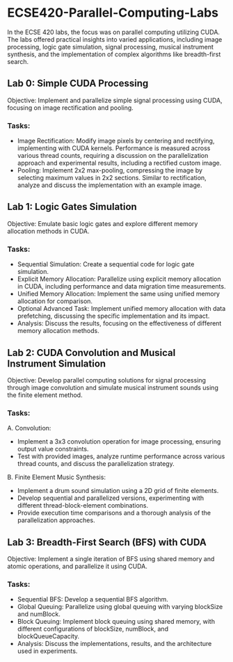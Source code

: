 # ECSE420-Parallel-Computing-Labs

In the ECSE 420 labs, the focus was on parallel computing utilizing CUDA. The labs offered practical insights into varied applications, including image processing, logic gate simulation, signal processing, musical instrument synthesis, and the implementation of complex algorithms like breadth-first search.

## Lab 0: Simple CUDA Processing

Objective: Implement and parallelize simple signal processing using CUDA, focusing on image rectification and pooling.

### Tasks:

- Image Rectification: Modify image pixels by centering and rectifying, implementing with CUDA kernels. Performance is measured across various thread counts, requiring a discussion on the parallelization approach and experimental results, including a rectified custom image.
- Pooling: Implement 2x2 max-pooling, compressing the image by selecting maximum values in 2x2 sections. Similar to rectification, analyze and discuss the implementation with an example image.

## Lab 1: Logic Gates Simulation
Objective: Emulate basic logic gates and explore different memory allocation methods in CUDA.

### Tasks:

- Sequential Simulation: Create a sequential code for logic gate simulation.
- Explicit Memory Allocation: Parallelize using explicit memory allocation in CUDA, including performance and data migration time measurements.
- Unified Memory Allocation: Implement the same using unified memory allocation for comparison.
- Optional Advanced Task: Implement unified memory allocation with data prefetching, discussing the specific implementation and its impact.
- Analysis: Discuss the results, focusing on the effectiveness of different memory allocation methods.

## Lab 2: CUDA Convolution and Musical Instrument Simulation

Objective: Develop parallel computing solutions for signal processing through image convolution and simulate musical instrument sounds using the finite element method.

### Tasks:

A. Convolution:
- Implement a 3x3 convolution operation for image processing, ensuring output value constraints.
- Test with provided images, analyze runtime performance across various thread counts, and discuss the parallelization strategy.

B. Finite Element Music Synthesis:
- Implement a drum sound simulation using a 2D grid of finite elements.
- Develop sequential and parallelized versions, experimenting with different thread-block-element combinations.
- Provide execution time comparisons and a thorough analysis of the parallelization approaches.

## Lab 3: Breadth-First Search (BFS) with CUDA

Objective: Implement a single iteration of BFS using shared memory and atomic operations, and parallelize it using CUDA.

### Tasks:

- Sequential BFS: Develop a sequential BFS algorithm.
- Global Queuing: Parallelize using global queuing with varying blockSize and numBlock.
- Block Queuing: Implement block queuing using shared memory, with different configurations of blockSize, numBlock, and blockQueueCapacity.
- Analysis: Discuss the implementations, results, and the architecture used in experiments.
